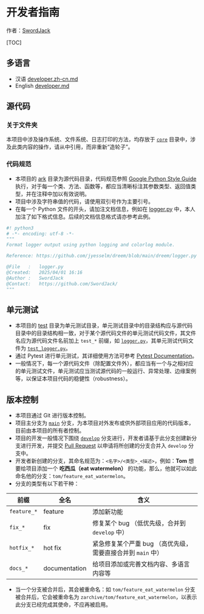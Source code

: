 # 开发者指南

作者：[SwordJack](https://github.com/SwordJack)

[TOC]

## 多语言

- 汉语 [developer.zh-cn.md](developer.zh-cn.md)
- English [developer.md](developer.md)

## 源代码

### 关于文件夹

本项目中涉及操作系统、文件系统、日志打印的方法，均存放于 [`core`](/ark/core/) 目录中，涉及此类内容的操作，请从中引用，而非重新“造轮子”。

### 代码规范

- 本项目的 [ark](/ark/) 目录为源代码目录，代码规范参照 [Google Python Style Guide](https://google.github.io/styleguide/pyguide.html) 执行，对于每一个类、方法、函数等，都应当清晰标注其参数类型、返回值类型，并在注释中加以有效说明。
- 项目中涉及字符串值的代码，请使用双引号作为主要引号。
- 在每一个 Python 文件的开头，请加注文档信息，例如在 [logger.py](/ark/core/logger.py) 中，本人加注了如下格式信息。后续的文档信息格式请亦参考此例。

```python
#! python3
# -*- encoding: utf-8 -*-
"""
Format logger output using python logging and colorlog module.

Reference: https://github.com/jyesselm/dreem/blob/main/dreem/logger.py

@File   :   logger.py
@Created:   2025/04/01 16:16
@Author :   SwordJack
@Contact:   https://github.com/SwordJack/
"""
```

## 单元测试

- 本项目的 [test](/test/) 目录为单元测试目录，单元测试目录中的目录结构应与源代码目录中的目录结构相一致，对于某个源代码文件的单元测试代码文件，其文件名应为源代码文件名前加上 `test_*` 前缀，如 [`logger.py`](/ark/core/logger.py)，其单元测试代码文件为 [`test_logger.py`](/test/core/test_logger.py)。
- 通过 Pytest 进行单元测试，其详细使用方法可参考 [Pytest Documentation](https://docs.pytest.org/en/stable/)。
- 一般情况下，每一个源代码文件（除配置文件外），都应当有一个与之相对应的单元测试文件，单元测试应当测试源代码的一般运行、异常处理、边缘案例等，以保证本项目代码的稳健性（robustness）。

## 版本控制

- 本项目通过 Git 进行版本控制。
- 项目主分支为 [`main`](https://github.com/SwordJack/ARK/tree/main) 分支，为本项目对外发布或供外部项目应用的代码版本，目前由本项目的所有者控制。
- 项目的开发一般情况下围绕 [`develop`](https://github.com/SwordJack/ARK/tree/develop) 分支进行，开发者请基于此分支创建新分支进行开发，并提交 [Pull Request](https://github.com/SwordJack/ARK/pulls) 以申请将所创建的分支合并入 `develop` 分支中。
- 开发者新创建的分支，其命名规范为：`<名字>/<类型>_<描述>`，例如：**Tom** 想要给项目添加一个 **吃西瓜（eat watermelon）** 的功能，那么，他就可以如此命名他的分支：`tom/feature_eat_watermelon`。
- 分支的类型有以下若干种：

| 前缀        | 全名          | 含义                                                        |
| ----------- | ------------- | ----------------------------------------------------------- |
| `feature_*` | feature       | 添加新功能                                                  |
| `fix_*`     | fix           | 修复某个 bug （低优先级，合并到 `develop` 中）              |
| `hotfix_*`  | hot fix       | 紧急修复某个严重 bug （高优先级，需要直接合并到 `main` 中） |
| `docs_*`    | documentation | 给项目添加或完善文档内容、多语言内容等                      |

- 当一个分支被合并后，其会被重命名：如 `tom/feature_eat_watermelon` 分支被合并后，它会被重命名为 `zarchive/tom/feature_eat_watermelon`，以表示此分支已经完成其使命，不应再被启用。